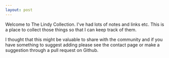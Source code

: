 ```yaml
---
layout: post
---
```

Welcome to The Lindy Collection. I've had lots of notes and links etc. This is a place to collect those things so that I can keep track of them.

I thought that this might be valuable to share with the community and if you have something to suggest adding please see the contact page or make a suggestion through a pull request on Github.